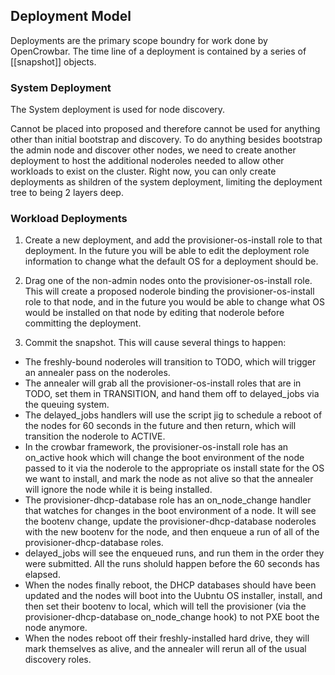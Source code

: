 ## Deployment Model

Deployments are the primary scope boundry for work done by OpenCrowbar.  The time line of a deployment is contained by a series of [[snapshot]] objects.

### System Deployment

The System deployment is used for node discovery.

Cannot be placed into proposed and therefore cannot be used for anything other than
initial bootstrap and discovery.  To do anything besides
bootstrap the admin node and discover other nodes, we need to create
another deployment to host the additional noderoles needed to allow
other workloads to exist on the cluster.  Right now, you can only
create deployments as shildren of the system deployment, limiting the
deployment tree to being 2 layers deep.

### Workload Deployments

  1. Create a new deployment, and add the provisioner-os-install role to
that deployment.  In the future you will be able to edit the
deployment role information to change what the default OS for a
deployment should be.

  2. Drag one of the non-admin nodes onto the provisioner-os-install
role.  This will create a proposed noderole binding the
provisioner-os-install role to that node, and in the future you would
be able to change what OS would be installed on that node by editing
that noderole before committing the deployment.

  3. Commit the snapshot.  This will cause several things to happen:

  * The freshly-bound noderoles will transition to TODO, which will
    trigger an annealer pass on the noderoles.
  * The annealer will grab all the provisioner-os-install roles that
    are in TODO, set them in TRANSITION, and hand them off to
    delayed_jobs via the queuing system.
  * The delayed_jobs handlers will use the script jig to schedule a
    reboot of the nodes for 60 seconds in the future and then return,
    which will transition the noderole to ACTIVE.
  * In the crowbar framework, the provisioner-os-install role has an
    on_active hook which will change the boot environment of the node
    passed to it via the noderole to the appropriate os install state
    for the OS we want to install, and mark the node as not alive so
    that the annealer will ignore the node while it is being
    installed.
  * The provisioner-dhcp-database role has an on_node_change handler
    that watches for changes in the boot environment of a node.  It
    will see the bootenv change, update the provisioner-dhcp-database
    noderoles with the new bootenv for the node, and then enqueue a
    run of all of the provisioner-dhcp-database roles.
  * delayed_jobs will see the enqueued runs, and run them in the order
    they were submitted.  All the runs sholuld happen before the 60
    seconds has elapsed.
  * When the nodes finally reboot, the DHCP databases should have been
    updated and the nodes will boot into the Uubntu OS installer,
    install, and then set their bootenv to local, which will tell the
    provisioner (via the provisioner-dhcp-database on_node_change
    hook) to not PXE boot the node anymore.
  * When the nodes reboot off their freshly-installed hard drive, they
    will mark themselves as alive, and the annealer will rerun all of
    the usual discovery roles.
